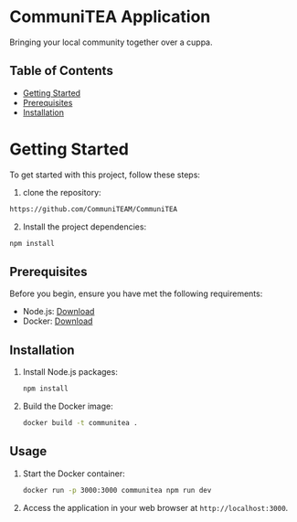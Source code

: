 # CommuniTEA Application

Bringing your local community together over a cuppa.

## Table of Contents
- [Getting Started](#getting-started)
- [Prerequisites](#prerequisites)
- [Installation](#installation)

# Getting Started
To get started with this project, follow these steps:
1. clone the repository:
```sh
https://github.com/CommuniTEAM/CommuniTEA
```

2. Install the project dependencies:
```sh
npm install
```

## Prerequisites

Before you begin, ensure you have met the following requirements:

- Node.js: [Download](https://nodejs.org/)
- Docker: [Download](https://www.docker.com/get-started)

## Installation

1. Install Node.js packages:

   ```sh
   npm install
   ```

2. Build the Docker image:

   ```sh
   docker build -t communitea .
   ```


## Usage

1. Start the Docker container:

   ```sh
   docker run -p 3000:3000 communitea npm run dev
   ```

2. Access the application in your web browser at `http://localhost:3000`.



